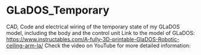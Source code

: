 # GLaDOS_Temporary
CAD, Code and electrical wiring of the temporary state of my GLaDOS model, including the body and the control unit
Link to the model of GLaDOS: https://www.instructables.com/A-fully-3D-printable-GlaDOS-Robotic-ceiling-arm-la/
Check the video on YouTube for more detailed information: 
